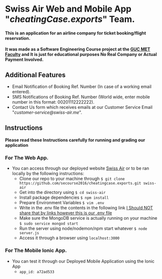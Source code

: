 
# **Swiss Air** Web and Mobile App "_cheatingCase.exports_" Team.

#### This is an application for an airline company for ticket booking/flight reservation.
#### It was made as a Software Engineering Course project at the [GUC MET Faculty](met.guc.edu.eg) and It is just for educational purposes **No Real Company or Actual Payment Involved**.

## Additional Features
- Email Notification of Booking Ref. Number (In case of a working email entered).
- SMS Notifications of Booking Ref. Number (World wide, enter mobile number in this format: 00201112222222).
- Contact Us form which receives emails at our Customer Service Email "_customer-service@swiss-air.me_".

## Instructions
#### Please read these Instructions carefully for running and grading our application

### For The Web App.
- You can access through our deployed website [Swiss Air](www.swiss-air.me) or to be ran locally by the following instructions:
  - Clone our repo to your machine through ```` $ git clone https://github.com/secourse2016/cheatingcase.exports.git swiss-air ````
  - Get into the directory using ```` $ cd swiss-air ````
  - Install package dependencies ```` $ npm install ````
  - Prepare Environment Variables ```` $ vim .env ````
  - Write in the .env file the contents in the following link [I Should NOT share that by links however this is our .env file](https://drive.google.com/open?id=0B5EcTEEI2m7seGZOdVpVQnctSEE)
  - Make sure the MongoDB service is actually running on your machine ```` $ sudo service mongod start ````
  - Run the server using node/nodemon/npm start whatever ```` $ node server.js ````
  - Access it through a browser using ```` localhost:3000 ````

### For The Mobile Ionic App.
- You can test it through our Deployed Mobile Application using the Ionic App
  - ```` app_id: a72ad533 ````
